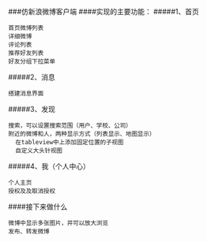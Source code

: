 ###仿新浪微博客户端
####实现的主要功能：
#####1、首页

    首页微博列表
    详细微博
    评论列表
    推荐好友列表
    好友分组下拉菜单

#####2、消息

    搭建消息界面


#####3、发现

    搜索，可以设置搜索范围（用户、学校、公司）
    附近的微博和人，两种显示方式（列表显示、地图显示）
      在tableview中上添加固定位置的子视图
      自定义大头针视图


#####4、我（个人中心）

    个人主页
    授权及及取消授权
    
####接下来做什么

    微博中显示多张图片，并可以放大浏览
    发布、转发微博

